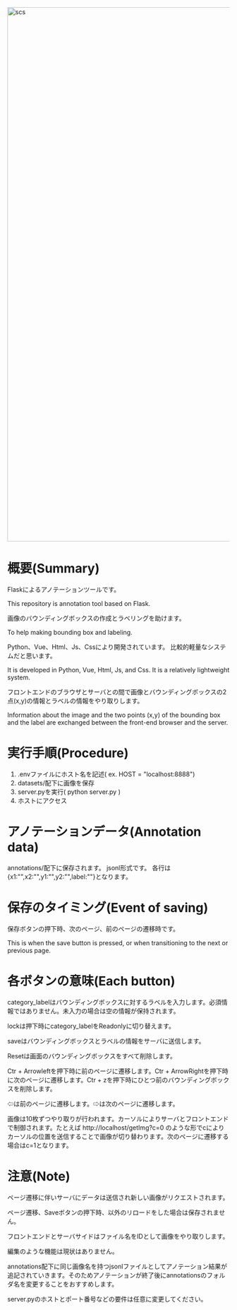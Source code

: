 
<img width="1209" alt="scs" src="https://user-images.githubusercontent.com/69100913/209538508-18c691f4-6b30-4ab6-a2ae-064eb67dc13a.png">

# 概要(Summary)

Flaskによるアノテーションツールです。

This repository is annotation tool based on Flask.

画像のバウンディングボックスの作成とラベリングを助けます。

To help making bounding box and labeling.

Python、Vue、Html、Js、Cssにより開発されています。
比較的軽量なシステムだと思います。

It is developed in Python, Vue, Html, Js, and Css.
It is a relatively lightweight system.

フロントエンドのブラウザとサーバとの間で画像とバウンディングボックスの2点(x,y)の情報とラベルの情報をやり取りします。

Information about the image and the two points (x,y) of the bounding box and the label are exchanged between the front-end browser and the server.


# 実行手順(Procedure)

1. .envファイルにホスト名を記述( ex. HOST = "localhost:8888")
2. datasets/配下に画像を保存
3. server.pyを実行( python server.py )
4. ホストにアクセス

# アノテーションデータ(Annotation data)

annotations/配下に保存されます。
jsonl形式です。
各行は{x1:"",x2:"",y1:"",y2:"",label:""}となります。

# 保存のタイミング(Event of saving)

保存ボタンの押下時、次のページ、前のページの遷移時です。

This is when the save button is pressed, or when transitioning to the next or previous page.

# 各ボタンの意味(Each button)

category_labelはバウンディングボックスに対するラベルを入力します。必須情報ではありません。未入力の場合は空の情報が保持されます。

lockは押下時にcategory_labelをReadonlyに切り替えます。

saveはバウンディングボックスとラベルの情報をサーバに送信します。

Resetは画面のバウンディングボックスをすべて削除します。

Ctr + Arrowleftを押下時に前のページに遷移します。Ctr + ArrowRightを押下時に次のページに遷移します。Ctr + zを押下時にひとつ前のバウンディングボックスを削除します。

⇦は前のページに遷移します。⇨は次のページに遷移します。

画像は10枚ずつやり取りが行われます。カーソルによりサーバとフロントエンドで制御されます。たとえば
http://localhost/getImg?c=0
のような形でcによりカーソルの位置を送信することで画像が切り替わります。次のページに遷移する場合はc=1となります。

# 注意(Note)

ページ遷移に伴いサーバにデータは送信され新しい画像がリクエストされます。

ページ遷移、Saveボタンの押下時、以外のリロードをした場合は保存されません。

フロントエンドとサーバサイドはファイル名をIDとして画像をやり取りします。

編集のような機能は現状はありません。

annotations配下に同じ画像名を持つjsonlファイルとしてアノテーション結果が追記されていきます。そのためアノテーションが終了後にannotationsのフォルダ名を変更することをおすすめします。

server.pyのホストとポート番号などの要件は任意に変更してください。



